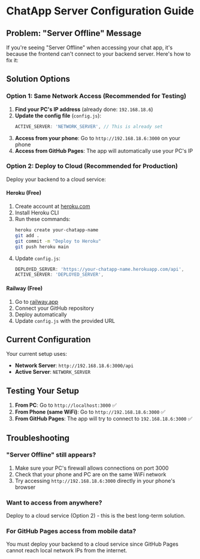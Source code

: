 # ChatApp Server Configuration Guide

## Problem: "Server Offline" Message

If you're seeing "Server Offline" when accessing your chat app, it's because the frontend can't connect to your backend server. Here's how to fix it:

## Solution Options

### Option 1: Same Network Access (Recommended for Testing)

1. **Find your PC's IP address** (already done: `192.168.18.6`)
2. **Update the config file** (`config.js`):
   ```javascript
   ACTIVE_SERVER: 'NETWORK_SERVER', // This is already set
   ```
3. **Access from your phone**: Go to `http://192.168.18.6:3000` on your phone
4. **Access from GitHub Pages**: The app will automatically use your PC's IP

### Option 2: Deploy to Cloud (Recommended for Production)

Deploy your backend to a cloud service:

#### Heroku (Free)
1. Create account at [heroku.com](https://heroku.com)
2. Install Heroku CLI
3. Run these commands:
   ```bash
   heroku create your-chatapp-name
   git add .
   git commit -m "Deploy to Heroku"
   git push heroku main
   ```
4. Update `config.js`:
   ```javascript
   DEPLOYED_SERVER: 'https://your-chatapp-name.herokuapp.com/api',
   ACTIVE_SERVER: 'DEPLOYED_SERVER',
   ```

#### Railway (Free)
1. Go to [railway.app](https://railway.app)
2. Connect your GitHub repository
3. Deploy automatically
4. Update `config.js` with the provided URL

## Current Configuration

Your current setup uses:
- **Network Server**: `http://192.168.18.6:3000/api`
- **Active Server**: `NETWORK_SERVER`

## Testing Your Setup

1. **From PC**: Go to `http://localhost:3000` ✅
2. **From Phone (same WiFi)**: Go to `http://192.168.18.6:3000` ✅
3. **From GitHub Pages**: The app will try to connect to `192.168.18.6:3000` ✅

## Troubleshooting

### "Server Offline" still appears?
1. Make sure your PC's firewall allows connections on port 3000
2. Check that your phone and PC are on the same WiFi network
3. Try accessing `http://192.168.18.6:3000` directly in your phone's browser

### Want to access from anywhere?
Deploy to a cloud service (Option 2) - this is the best long-term solution.

### For GitHub Pages access from mobile data?
You must deploy your backend to a cloud service since GitHub Pages cannot reach local network IPs from the internet. 